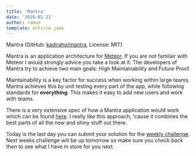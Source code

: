 ```yaml
---
title: 'Mantra'
date: '2016-01-21'
author: ramon
template: article.jade
---
```


Mantra (GitHub: [kadirahq/mantra](https://github.com/kadirahq/mantra), License: MIT)

Mantra is an application architecture for [Meteor](https://www.meteor.com/).
If you are not familair with Meteor I would strongly advice you take a look at it.
The developers of Mantra try to achieve two main goals: High Maintainability and Future Proof.

Maintainability is a key factor for success when working within large teams.
Mantra achieves this by unit testing every part of the app, while following standards for **everything**. This makes it easy to add new users and work with teams.

There is a very extensive spec of how a Mantra application would work which can be found [here](https://kadirahq.github.io/mantra/).
I really like this approach, 'cause it combines the best parts of all the new and shiny stuff out there.

Today is the last day you can submit your solution for the [weekly challenge](http://daily-javascript.com/challenges/tic-tac-toe/). Next weeks challenge will be up tomorrow so make sure you check back then to see what I have in store for you next.
